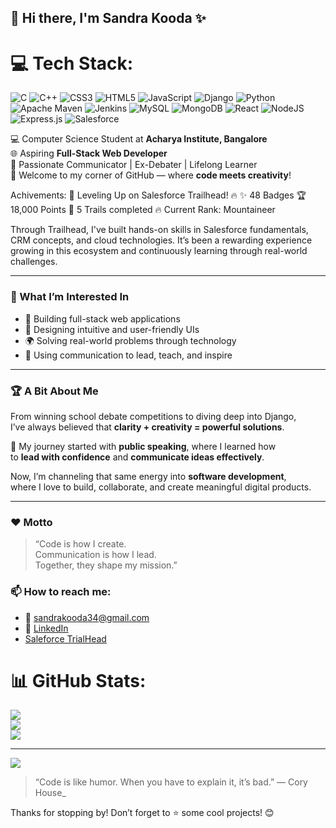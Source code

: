 ## 👋 Hi there, I'm Sandra Kooda ✨
# 💻 Tech Stack:
![C](https://img.shields.io/badge/c-%2300599C.svg?style=for-the-badge&logo=c&logoColor=white) ![C++](https://img.shields.io/badge/c++-%2300599C.svg?style=for-the-badge&logo=c%2B%2B&logoColor=white) ![CSS3](https://img.shields.io/badge/css3-%231572B6.svg?style=for-the-badge&logo=css3&logoColor=white) ![HTML5](https://img.shields.io/badge/html5-%23E34F26.svg?style=for-the-badge&logo=html5&logoColor=white) ![JavaScript](https://img.shields.io/badge/javascript-%23323330.svg?style=for-the-badge&logo=javascript&logoColor=%23F7DF1E) ![Django](https://img.shields.io/badge/django-%23092E20.svg?style=for-the-badge&logo=django&logoColor=white) ![Python](https://img.shields.io/badge/python-3670A0?style=for-the-badge&logo=python&logoColor=ffdd54) ![Apache Maven](https://img.shields.io/badge/Apache%20Maven-C71A36?style=for-the-badge&logo=Apache%20Maven&logoColor=white) ![Jenkins](https://img.shields.io/badge/jenkins-%232C5263.svg?style=for-the-badge&logo=jenkins&logoColor=white) ![MySQL](https://img.shields.io/badge/mysql-4479A1.svg?style=for-the-badge&logo=mysql&logoColor=white) ![MongoDB](https://img.shields.io/badge/MongoDB-%234ea94b.svg?style=for-the-badge&logo=mongodb&logoColor=white) ![React](https://img.shields.io/badge/react-%2320232a.svg?style=for-the-badge&logo=react&logoColor=%2361DAFB) ![NodeJS](https://img.shields.io/badge/node.js-6DA55F?style=for-the-badge&logo=node.js&logoColor=white) ![Express.js](https://img.shields.io/badge/express.js-%23404d59.svg?style=for-the-badge&logo=express&logoColor=%2361DAFB) ![Salesforce](https://img.shields.io/badge/Salesforce-00A1E0?style=for-the-badge&logo=salesforce&logoColor=white)


💻 Computer Science Student at **Acharya Institute, Bangalore**  
🌐 Aspiring **Full-Stack Web Developer**  
🎤 Passionate Communicator | Ex-Debater | Lifelong Learner  
🚀 Welcome to my corner of GitHub — where **code meets creativity**!

Achivements:
🚀 Leveling Up on Salesforce Trailhead! 🔥
✨ 48 Badges
🏆 18,000 Points
🧭 5 Trails completed
🔥 Current Rank: Mountaineer

Through Trailhead, I've built hands-on skills in Salesforce fundamentals, CRM concepts, and cloud technologies. It’s been a rewarding experience growing in this ecosystem and continuously learning through real-world challenges.


---
### 👀 What I’m Interested In

- 🔧 Building full-stack web applications
- 🎨 Designing intuitive and user-friendly UIs
- 🌍 Solving real-world problems through technology
- 💬 Using communication to lead, teach, and inspire
---
### 🏆 A Bit About Me

From winning school debate competitions to diving deep into Django,  
I’ve always believed that **clarity + creativity = powerful solutions**.

💬 My journey started with **public speaking**, where I learned how  
to **lead with confidence** and **communicate ideas effectively**.

Now, I’m channeling that same energy into **software development**,  
where I love to build, collaborate, and create meaningful digital products.

---
### ❤️ Motto

> “Code is how I create.  
> Communication is how I lead.  
> Together, they shape my mission.”


### 📫 How to reach me:
- 📧 [sandrakooda34@gmail.com](mailto:sandrakooda34@gmail.com)
- 💼 [LinkedIn](https://www.linkedin.com/in/sandrakooda/)
- [Saleforce TrialHead](http://www.salesforce.com/trailblazer/a87tye586xprb7rpld)
  
# 📊 GitHub Stats:
![](https://github-readme-stats.vercel.app/api?username=sandrakooda&theme=merko&hide_border=false&include_all_commits=false&count_private=false)<br/>
![](https://nirzak-streak-stats.vercel.app/?user=sandrakooda&theme=merko&hide_border=false)<br/>
![](https://github-readme-stats.vercel.app/api/top-langs/?username=sandrakooda&theme=merko&hide_border=false&include_all_commits=false&count_private=false&layout=compact)

---
[![](https://visitcount.itsvg.in/api?id=sandrakooda&icon=0&color=0)](https://visitcount.itsvg.in)


> “Code is like humor. When you have to explain it, it’s bad.” — Cory House_

Thanks for stopping by! Don’t forget to ⭐ some cool projects! 😊
